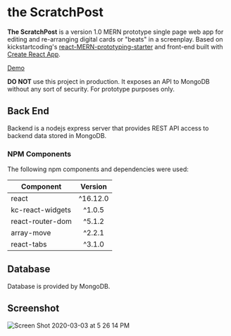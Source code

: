 # the ScratchPost

**The ScratchPost** is a version 1.0 MERN prototype single page web app for editing and re-arranging digital cards or "beats" in a screenplay. Based on kickstartcoding's [react-MERN-prototyping-starter](https://github.com/kickstartcoding/react-mern-prototyping-starter) and front-end built with [Create React App](https://github.com/facebook/create-react-app).

[Demo](http://the-scratchpost.herokuapp.com/)

**DO NOT** use this project in production. It exposes an API to MongoDB without
any sort of security. For prototype purposes only.

## Back End
Backend is a nodejs express server that provides REST API access to backend data stored in MongoDB.

### NPM Components
The following npm components and dependencies were used:

| Component             | Version    |
| --------------------- |:----------:|
|react                  | ^16.12.0   |
|kc-react-widgets       | ^1.0.5     |
|react-router-dom       | ^5.1.2     |
|array-move             | ^2.2.1     |
|react-tabs             | ^3.1.0     |



## Database
Database is provided by MongoDB.

## Screenshot

![Screen Shot 2020-03-03 at 5 26 14 PM](https://user-images.githubusercontent.com/40274451/75836382-92e18a00-5d76-11ea-9a47-498c6b86714c.png)
